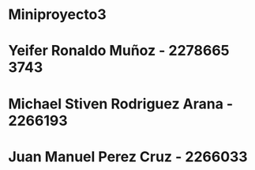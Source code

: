 # Miniproyecto3
# Yeifer Ronaldo Muñoz - 2278665 3743
# Michael Stiven Rodriguez Arana - 2266193
# Juan Manuel Perez Cruz - 2266033